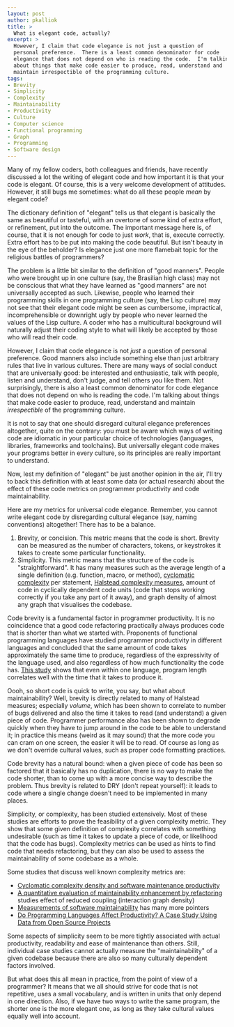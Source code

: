 ```yaml
---
layout: post
author: pkalliok
title: >
  What is elegant code, actually?
excerpt: >
  However, I claim that code elegance is not just a question of
  personal preference.  There is a least common denominator for code
  elegance that does not depend on who is reading the code.  I'm talking
  about things that make code easier to produce, read, understand and
  maintain irrespectible of the programming culture.
tags:
- Brevity
- Simplicity
- Complexity
- Maintainability
- Productivity
- Culture
- Computer science
- Functional programming
- Graph
- Programming
- Software design
---
```


Many of my fellow coders, both colleagues and friends, have recently discussed a lot the writing of elegant code and how important it is that your code is elegant.  Of course, this is a very welcome development of attitudes.  However, it still bugs me sometimes: what do all these people _mean_ by elegant code?

The dictionary definition of "elegant" tells us that elegant is basically the same as beautiful or tasteful, with an overtone of some kind of extra effort, or refinement, put into the outcome.  The important message here is, of course, that it is not enough for code to just _work_, that is, execute correctly.  Extra effort has to be put into making the code beautiful.  But isn't beauty in the eye of the beholder?  Is elegance just one more flamebait topic for the religious battles of programmers?

The problem is a little bit similar to the definition of "good manners".  People who were brought up in one culture (say, the Brasilian high class) may not be conscious that what they have learned as "good manners" are not universally accepted as such.  Likewise, people who learned their programming skills in one programming culture (say, the Lisp culture) may not see that their elegant code might be seen as cumbersome, impractical, incomprehensible or downright ugly by people who never learned the values of the Lisp culture.  A coder who has a multicultural background will naturally adjust their coding style to what will likely be accepted by those who will read their code.

However, I claim that code elegance is not _just_ a question of personal preference.  Good manners also include something else than just arbitrary rules that live in various cultures.  There are many ways of social conduct that are universally good: be interested and enthusiastic, talk with people, listen and understand, don't judge, and tell others you like them.  Not surprisingly, there is also a least common denominator for code elegance that does not depend on who is reading the code.  I'm talking about things that make code easier to produce, read, understand and maintain _irrespectible_ of the programming culture.

It is not to say that one should disregard cultural elegance preferences altogether, quite on the contrary: you must be aware which ways of writing code are idiomatic in your particular choice of technologies (languages, libraries, frameworks and toolchains).  But universally elegant code makes your programs better in every culture, so its principles are really important to understand.

Now, lest my definition of "elegant" be just another opinion in the air, I'll try to back this definition with at least some data (or actual research) about the effect of these code metrics on programmer productivity and code maintainability.

Here are my metrics for universal code elegance.  Remember, you cannot write elegant code by disregarding cultural elegance (say, naming conventions) altogether!  There has to be a balance.

1. Brevity, or concision.  This metric means that the code is short.  Brevity can be measured as the number of characters, tokens, or keystrokes it takes to create some particular functionality.
2. Simplicity.  This metric means that the structure of the code is "straightforward".  It has many measures such as the average length of a single definition (e.g. function, macro, or method), [cyclomatic complexity](https://en.wikipedia.org/wiki/Cyclomatic_complexity) per statement, [Halstead complexity measures](https://en.wikipedia.org/wiki/Halstead_complexity_measures), amount of code in cyclically dependent code units (code that stops working correctly if you take any part of it away), and graph density of almost any graph that visualises the codebase.

Code brevity is a fundamental factor in programmer productivity.  It is no coincidence that a good code refactoring practically always produces code that is shorter than what we started with.  Proponents of functional programming languages have studied programmer productivity in different languages and concluded that the same amount of code takes approximately the same time to produce, regardless of the expressivity of the language used, and also regardless of how much functionality the code has.  [This study](http://page.mi.fu-berlin.de/~prechelt/Biblio/jccpprtTR.pdf) shows that even within one language, program length correlates well with the time that it takes to produce it.

Oooh, so short code is quick to write, you say, but what about maintainability?  Well, brevity is directly related to many of Halstead measures; especially _volume_, which has been shown to correlate to number of bugs delivered and also the time it takes to read (and understand) a given piece of code.  Programmer performance also has been shown to degrade quickly when they have to jump around in the code to be able to understand it; in practice this means (weird as it may sound) that the more code you can cram on one screen, the easier it will be to read.  Of course as long as we don't override cultural values, such as proper code formatting practices.

Code brevity has a natural bound: when a given piece of code has been so factored that it basically has no duplication, there is no way to make the code shorter, than to come up with a more concise way to describe the problem.  Thus brevity is related to DRY (don't repeat yourself): it leads to code where a single change doesn't need to be implemented in many places.

Simplicity, or complexity, has been studied extensively.  Most of these studies are efforts to prove the feasibility of a given complexity metric.  They show that some given definition of complexity correlates with something undesirable (such as time it takes to update a piece of code, or likelihood that the code has bugs).  Complexity metrics can be used as hints to find code that needs refactoring, but they can also be used to assess the maintainability of some codebase as a whole.

Some studies that discuss well known complexity metrics are:

 * [Cyclomatic complexity density and software maintenance productivity](http://dx.doi.org/10.1109/32.106988)
 * [A quantitative evaluation of maintainability enhancement by refactoring](http://dx.doi.org/10.1109/ICSM.2002.1167822) studies effect of reduced coupling (interaction graph density)
 * [Measurements of software maintainability](http://www.artes.uu.se/events/gsconf02/papers/Land_Maintainability.pdf) has many more pointers
 * [Do Programming Languages Affect Productivity? A Case Study Using Data from Open Source Projects](http://dx.doi.org/10.1109/FLOSS.2007.5)

Some aspects of simplicity seem to be more tightly associated with actual productivity, readability and ease of maintenance than others.  Still, individual case studies cannot actually measure the "maintainability" of a given codebase because there are also so many culturally dependent factors involved.

But what does this all mean in practice, from the point of view of a programmer?  It means that we all should strive for code that is not repetitive, uses a small vocabulary, and is written in units that only depend in one direction.  Also, if we have two ways to write the same program, the shorter one is the more elegant one, as long as they take cultural values equally well into account.

